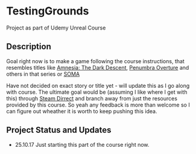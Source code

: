 # TestingGrounds
Project as part of Udemy Unreal Course


## Description
Goal right now is to make a game following the course instructions, that resembles titles like
[Amnesia: The Dark Descent](http://store.steampowered.com/app/57300/Amnesia_The_Dark_Descent/ "Amnesia: The Dark Descent"),
[Penumbra Overture](http://store.steampowered.com/app/22180/Penumbra_Overture/ "Penumbra Overture") and others in that series or
[SOMA](http://store.steampowered.com/app/282140/SOMA/ "SOMA")

Have not decided on exact story or title yet - will update this as I go along with course.
The ultimate goal would be (assuming I like where I get with this) through [Steam Dirrect](https://partner.steamgames.com/?goto=%2Fhome "Steam Dirrect")
and branch away from just the resources provided by this course.
So yeah any feedback is more than welcome so I can figure out wheather it is worth to keep pushing this idea.

## Project Status and Updates

* 25.10.17
Just starting this part of the course right now.
